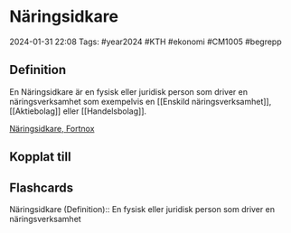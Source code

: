 # Näringsidkare

2024-01-31 22:08
Tags: #year2024 #KTH #ekonomi #CM1005 #begrepp

## Definition

En Näringsidkare är en fysisk eller juridisk person som driver en näringsverksamhet som exempelvis en [[Enskild näringsverksamhet]], [[Aktiebolag]] eller [[Handelsbolag]].

[Näringsidkare, Fortnox](https://www.fortnox.se/fortnox-foretagsguide/ekonomisk-ordlista/naringsidkare)

## Kopplat till

## Flashcards

Näringsidkare (Definition):: En fysisk eller juridisk person som driver en näringsverksamhet
<!--SR:!2024-02-10,4,270!2024-02-11,4,272-->
